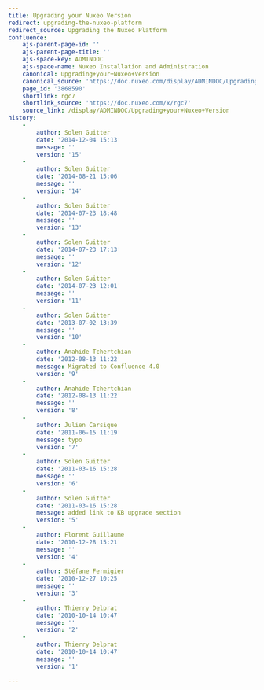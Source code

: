 ```yaml
---
title: Upgrading your Nuxeo Version
redirect: upgrading-the-nuxeo-platform
redirect_source: Upgrading the Nuxeo Platform
confluence:
    ajs-parent-page-id: ''
    ajs-parent-page-title: ''
    ajs-space-key: ADMINDOC
    ajs-space-name: Nuxeo Installation and Administration
    canonical: Upgrading+your+Nuxeo+Version
    canonical_source: 'https://doc.nuxeo.com/display/ADMINDOC/Upgrading+your+Nuxeo+Version'
    page_id: '3868590'
    shortlink: rgc7
    shortlink_source: 'https://doc.nuxeo.com/x/rgc7'
    source_link: /display/ADMINDOC/Upgrading+your+Nuxeo+Version
history:
    - 
        author: Solen Guitter
        date: '2014-12-04 15:13'
        message: ''
        version: '15'
    - 
        author: Solen Guitter
        date: '2014-08-21 15:06'
        message: ''
        version: '14'
    - 
        author: Solen Guitter
        date: '2014-07-23 18:48'
        message: ''
        version: '13'
    - 
        author: Solen Guitter
        date: '2014-07-23 17:13'
        message: ''
        version: '12'
    - 
        author: Solen Guitter
        date: '2014-07-23 12:01'
        message: ''
        version: '11'
    - 
        author: Solen Guitter
        date: '2013-07-02 13:39'
        message: ''
        version: '10'
    - 
        author: Anahide Tchertchian
        date: '2012-08-13 11:22'
        message: Migrated to Confluence 4.0
        version: '9'
    - 
        author: Anahide Tchertchian
        date: '2012-08-13 11:22'
        message: ''
        version: '8'
    - 
        author: Julien Carsique
        date: '2011-06-15 11:19'
        message: typo
        version: '7'
    - 
        author: Solen Guitter
        date: '2011-03-16 15:28'
        message: ''
        version: '6'
    - 
        author: Solen Guitter
        date: '2011-03-16 15:28'
        message: added link to KB upgrade section
        version: '5'
    - 
        author: Florent Guillaume
        date: '2010-12-28 15:21'
        message: ''
        version: '4'
    - 
        author: Stéfane Fermigier
        date: '2010-12-27 10:25'
        message: ''
        version: '3'
    - 
        author: Thierry Delprat
        date: '2010-10-14 10:47'
        message: ''
        version: '2'
    - 
        author: Thierry Delprat
        date: '2010-10-14 10:47'
        message: ''
        version: '1'

---
```

